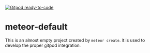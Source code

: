 [![Gitpod ready-to-code](https://img.shields.io/badge/Gitpod-ready--to--code-blue?logo=gitpod)](https://gitpod.io/#https://github.com/fknipp/meteor-default)

# meteor-default

This is an almost empty project created by `meteor create`. It is used to develop the proper gitpod integration.
